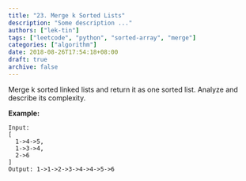 ```yaml
---
title: "23. Merge k Sorted Lists"
description: "Some description ..."
authors: ["lek-tin"]
tags: ["leetcode", "python", "sorted-array", "merge"]
categories: ["algorithm"]
date: 2018-08-26T17:54:18+08:00
draft: true
archive: false
---
```

Merge k sorted linked lists and return it as one sorted list. Analyze and describe its complexity.

**Example:**
```
Input:
[
  1->4->5,
  1->3->4,
  2->6
]
Output: 1->1->2->3->4->4->5->6
```